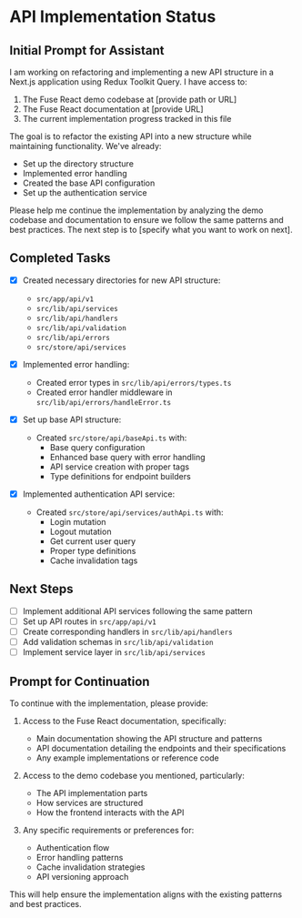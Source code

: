 # API Implementation Status

## Initial Prompt for Assistant
I am working on refactoring and implementing a new API structure in a Next.js application using Redux Toolkit Query. I have access to:
1. The Fuse React demo codebase at [provide path or URL]
2. The Fuse React documentation at [provide URL]
3. The current implementation progress tracked in this file

The goal is to refactor the existing API into a new structure while maintaining functionality. We've already:
- Set up the directory structure
- Implemented error handling
- Created the base API configuration
- Set up the authentication service

Please help me continue the implementation by analyzing the demo codebase and documentation to ensure we follow the same patterns and best practices. The next step is to [specify what you want to work on next].

## Completed Tasks
- [x] Created necessary directories for new API structure:
  - `src/app/api/v1`
  - `src/lib/api/services`
  - `src/lib/api/handlers`
  - `src/lib/api/validation`
  - `src/lib/api/errors`
  - `src/store/api/services`

- [x] Implemented error handling:
  - Created error types in `src/lib/api/errors/types.ts`
  - Created error handler middleware in `src/lib/api/errors/handleError.ts`

- [x] Set up base API structure:
  - Created `src/store/api/baseApi.ts` with:
    - Base query configuration
    - Enhanced base query with error handling
    - API service creation with proper tags
    - Type definitions for endpoint builders

- [x] Implemented authentication API service:
  - Created `src/store/api/services/authApi.ts` with:
    - Login mutation
    - Logout mutation
    - Get current user query
    - Proper type definitions
    - Cache invalidation tags

## Next Steps
- [ ] Implement additional API services following the same pattern
- [ ] Set up API routes in `src/app/api/v1`
- [ ] Create corresponding handlers in `src/lib/api/handlers`
- [ ] Add validation schemas in `src/lib/api/validation`
- [ ] Implement service layer in `src/lib/api/services`

## Prompt for Continuation
To continue with the implementation, please provide:

1. Access to the Fuse React documentation, specifically:
   - Main documentation showing the API structure and patterns
   - API documentation detailing the endpoints and their specifications
   - Any example implementations or reference code

2. Access to the demo codebase you mentioned, particularly:
   - The API implementation parts
   - How services are structured
   - How the frontend interacts with the API

3. Any specific requirements or preferences for:
   - Authentication flow
   - Error handling patterns
   - Cache invalidation strategies
   - API versioning approach

This will help ensure the implementation aligns with the existing patterns and best practices. 